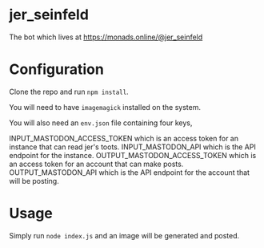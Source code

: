 # jer_seinfeld
The bot which lives at https://monads.online/@jer_seinfeld

# Configuration

Clone the repo and run `npm install`.

You will need to have `imagemagick` installed on the system.

You will also need an `env.json` file containing four keys,

INPUT_MASTODON_ACCESS_TOKEN which is an access token for an instance that can read jer's toots.
INPUT_MASTODON_API which is the API endpoint for the instance.
OUTPUT_MASTODON_ACCESS_TOKEN which is an access token for an account that can make posts.
OUTPUT_MASTODON_API which is the API endpoint for the account that will be posting.

# Usage

Simply run `node index.js` and an image will be generated and posted.
